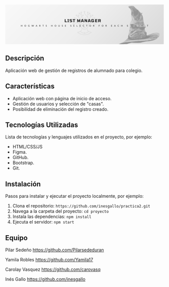 ![Banner](/img/Banner-light.png)


## Descripción

Aplicación web de gestión de registros de alumnado para colegio.

## Características

- Aplicación web con página de inicio de acceso.
- Gestión de usuarios y selección de "casas".
- Posibilidad de eliminación del registro creado.

## Tecnologías Utilizadas

Lista de tecnologías y lenguajes utilizados en el proyecto, por ejemplo:

- HTML/CSS/JS
- Figma.
- GitHub.
- Bootstrap.
- Git.

## Instalación

Pasos para instalar y ejecutar el proyecto localmente, por ejemplo:

1. Clona el repositorio: `https://github.com/inesgallo/practica2.git`
2. Navega a la carpeta del proyecto: `cd proyecto`
3. Instala las dependencias: `npm install`
4. Ejecuta el servidor: `npm start`

## Equipo

Pilar Sedeño
https://github.com/Pilarsededuran

Yamila Robles
https://github.com/Yamila17

Carolay Vasquez
https://github.com/carovasq

Inés Gallo
https://github.com/inesgallo
